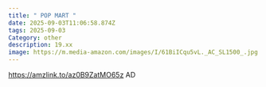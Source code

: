 ```yaml
---
title: " POP MART "
date: 2025-09-03T11:06:58.874Z
tags: 2025-09-03
Category: other
description: 19.xx
image: https://m.media-amazon.com/images/I/61BiICqu5vL._AC_SL1500_.jpg
---
```

https://amzlink.to/az0B9ZatMO65z
AD